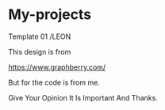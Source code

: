 # My-projects
Template 01 /LEON

This design is from

https://www.graphberry.com/

But for the code is from me.

Give Your Opinion It Is Important And Thanks.
